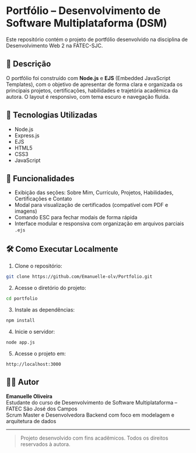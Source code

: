# Portfólio  – Desenvolvimento de Software Multiplataforma (DSM)

Este repositório contém o projeto de portfólio desenvolvido na disciplina de Desenvolvimento Web 2 na FATEC-SJC.

## 📄 Descrição

O portfólio foi construído com **Node.js** e **EJS** (Embedded JavaScript Templates), com o objetivo de apresentar de forma clara e organizada os principais projetos, certificações, habilidades e trajetória acadêmica da autora. O layout é responsivo, com tema escuro e navegação fluida.

## 🚀 Tecnologias Utilizadas

- Node.js  
- Express.js  
- EJS  
- HTML5  
- CSS3  
- JavaScript

## 🧭 Funcionalidades

- Exibição das seções: Sobre Mim, Currículo, Projetos, Habilidades, Certificações e Contato  
- Modal para visualização de certificados (compatível com PDF e imagens)  
- Comando ESC para fechar modais de forma rápida  
- Interface modular e responsiva com organização em arquivos parciais `.ejs`

## 🛠️ Como Executar Localmente

1. Clone o repositório:

```bash
git clone https://github.com/Emanuelle-olv/Portfolio.git
```

2. Acesse o diretório do projeto:

```bash
cd portfolio
```

3. Instale as dependências:

```bash
npm install
```

4. Inicie o servidor:

```bash
node app.js
```

5. Acesse o projeto em:

```
http://localhost:3000
```

## 👩‍💻 Autor

**Emanuelle Oliveira**  
Estudante do curso de Desenvolvimento de Software Multiplataforma – FATEC São José dos Campos  
Scrum Master e Desenvolvedora Backend com foco em modelagem e arquitetura de dados

---

> Projeto desenvolvido com fins acadêmicos. Todos os direitos reservados à autora.
